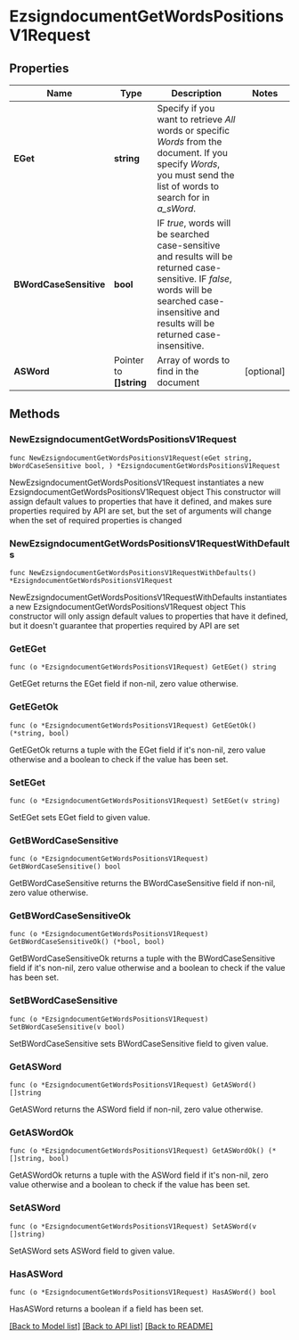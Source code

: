 # EzsigndocumentGetWordsPositionsV1Request

## Properties

Name | Type | Description | Notes
------------ | ------------- | ------------- | -------------
**EGet** | **string** | Specify if you want to retrieve *All* words or specific *Words* from the document. If you specify *Words*, you must send the list of words to search for in *a_sWord*. | 
**BWordCaseSensitive** | **bool** | IF *true*, words will be searched case-sensitive and results will be returned case-sensitive. IF *false*, words will be searched case-insensitive and results will be returned case-insensitive. | 
**ASWord** | Pointer to **[]string** | Array of words to find in the document | [optional] 

## Methods

### NewEzsigndocumentGetWordsPositionsV1Request

`func NewEzsigndocumentGetWordsPositionsV1Request(eGet string, bWordCaseSensitive bool, ) *EzsigndocumentGetWordsPositionsV1Request`

NewEzsigndocumentGetWordsPositionsV1Request instantiates a new EzsigndocumentGetWordsPositionsV1Request object
This constructor will assign default values to properties that have it defined,
and makes sure properties required by API are set, but the set of arguments
will change when the set of required properties is changed

### NewEzsigndocumentGetWordsPositionsV1RequestWithDefaults

`func NewEzsigndocumentGetWordsPositionsV1RequestWithDefaults() *EzsigndocumentGetWordsPositionsV1Request`

NewEzsigndocumentGetWordsPositionsV1RequestWithDefaults instantiates a new EzsigndocumentGetWordsPositionsV1Request object
This constructor will only assign default values to properties that have it defined,
but it doesn't guarantee that properties required by API are set

### GetEGet

`func (o *EzsigndocumentGetWordsPositionsV1Request) GetEGet() string`

GetEGet returns the EGet field if non-nil, zero value otherwise.

### GetEGetOk

`func (o *EzsigndocumentGetWordsPositionsV1Request) GetEGetOk() (*string, bool)`

GetEGetOk returns a tuple with the EGet field if it's non-nil, zero value otherwise
and a boolean to check if the value has been set.

### SetEGet

`func (o *EzsigndocumentGetWordsPositionsV1Request) SetEGet(v string)`

SetEGet sets EGet field to given value.


### GetBWordCaseSensitive

`func (o *EzsigndocumentGetWordsPositionsV1Request) GetBWordCaseSensitive() bool`

GetBWordCaseSensitive returns the BWordCaseSensitive field if non-nil, zero value otherwise.

### GetBWordCaseSensitiveOk

`func (o *EzsigndocumentGetWordsPositionsV1Request) GetBWordCaseSensitiveOk() (*bool, bool)`

GetBWordCaseSensitiveOk returns a tuple with the BWordCaseSensitive field if it's non-nil, zero value otherwise
and a boolean to check if the value has been set.

### SetBWordCaseSensitive

`func (o *EzsigndocumentGetWordsPositionsV1Request) SetBWordCaseSensitive(v bool)`

SetBWordCaseSensitive sets BWordCaseSensitive field to given value.


### GetASWord

`func (o *EzsigndocumentGetWordsPositionsV1Request) GetASWord() []string`

GetASWord returns the ASWord field if non-nil, zero value otherwise.

### GetASWordOk

`func (o *EzsigndocumentGetWordsPositionsV1Request) GetASWordOk() (*[]string, bool)`

GetASWordOk returns a tuple with the ASWord field if it's non-nil, zero value otherwise
and a boolean to check if the value has been set.

### SetASWord

`func (o *EzsigndocumentGetWordsPositionsV1Request) SetASWord(v []string)`

SetASWord sets ASWord field to given value.

### HasASWord

`func (o *EzsigndocumentGetWordsPositionsV1Request) HasASWord() bool`

HasASWord returns a boolean if a field has been set.


[[Back to Model list]](../README.md#documentation-for-models) [[Back to API list]](../README.md#documentation-for-api-endpoints) [[Back to README]](../README.md)


